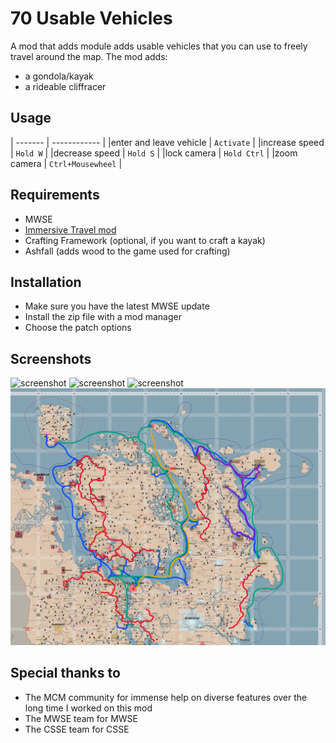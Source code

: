 # 70 Usable Vehicles

A mod that adds module adds usable vehicles that you can use to freely travel around the map. The mod adds:

- a gondola/kayak
- a rideable cliffracer

## Usage

| ------- | ------------ |
|enter and leave vehicle  | `Activate` |
|increase speed | `Hold W` |
|decrease speed | `Hold S` |
|lock camera | `Hold Ctrl` |
|zoom camera | `Ctrl+Mousewheel` |

## Requirements

- MWSE
- [Immersive Travel mod](https://www.nexusmods.com/morrowind/mods/54063)
- Crafting Framework (optional, if you want to craft a kayak)
- Ashfall (adds wood to the game used for crafting)

## Installation

- Make sure you have the latest MWSE update
- Install the zip file with a mod manager
- Choose the patch options

## Screenshots

![screenshot](/_assets/immersive%20travel/Morrowind%202023-08-23%2015.48.51.900.png)
![screenshot](/_assets/immersive%20travel/Morrowind%202024-02-02%2013.45.52.755.png)
![screenshot](/_assets/immersive%20travel/Morrowind%202023-08-22%2011.11.23.347.png)
![screenshot](/_assets/immersive%20travel/tr_travel.png)

## Special thanks to

- The MCM community for immense help on diverse features over the long time I worked on this mod
- The MWSE team for MWSE
- The CSSE team for CSSE
